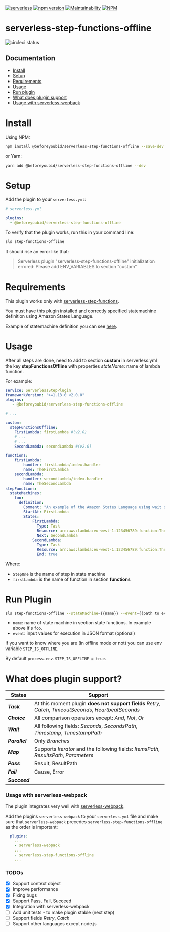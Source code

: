 [![serverless](http://public.serverless.com/badges/v3.svg)](http://www.serverless.com)
[![npm version](https://badge.fury.io/js/@beforeyoubid/serverless-step-functions-offline.svg)](https://badge.fury.io/js/@beforeyoubid/serverless-step-functions-offline)
[![Maintainability](https://api.codeclimate.com/v1/badges/b321644ef368976aee12/maintainability)](https://codeclimate.com/github/beforeyoubid/serverless-step-functions-offline/maintainability)
[![NPM](https://nodei.co/npm/@beforeyoubid/serverless-step-functions-offline.png)](https://nodei.co/npm/@beforeyoubid/serverless-step-functions-offline/)

# serverless-step-functions-offline

![circleci status](https://circleci.com/gh/beforeyoubid/serverless-step-functions-offline.svg?style=shield)

## Documentation

- [Install](#install)
- [Setup](#setup)
- [Requirements](#requirements)
- [Usage](#usage)
- [Run plugin](#run-plugin)
- [What does plugin support](#what-does-plugin-support)
- [Usage with serverless-wepback](#usage-with-serverless-webpack)


# Install
Using NPM:
```bash
npm install @beforeyoubid/serverless-step-functions-offline --save-dev
```
or Yarn:
```bash
yarn add @beforeyoubid/serverless-step-functions-offline --dev
```

# Setup
Add the plugin to your `serverless.yml`:
```yaml
# serverless.yml

plugins:
  - @beforeyoubid/serverless-step-functions-offline
```

To verify that the plugin works, run this in your command line:
```bash
sls step-functions-offline
```

It should rise an error like that:

> Serverless plugin "serverless-step-functions-offline" initialization errored: Please add ENV_VARIABLES to section "custom"

# Requirements
This plugin works only with [serverless-step-functions](https://github.com/horike37/serverless-step-functions).

You must have this plugin installed and correctly specified statemachine definition using Amazon States Language.

Example of statemachine definition you can see [here](https://github.com/horike37/serverless-step-functions#setup).

# Usage
After all steps are done, need to add to section **custom** in serverless.yml the key **stepFunctionsOffline** with properties *stateName*: name of lambda function.

For example:

```yaml
service: ServerlessStepPlugin
frameworkVersion: ">=1.13.0 <2.0.0"
plugins:
   - @beforeyoubid/serverless-step-functions-offline

# ...

custom:
  stepFunctionsOffline:
    FirstLambda: firstLambda #(v2.0)
    # ...
    # ...
    SecondLambda: secondLambda #(v2.0)

functions:
    firstLambda:
        handler: firstLambda/index.handler
        name: TheFirstLambda
    secondLambda:
        handler: secondLambda/index.handler
        name: TheSecondLambda
stepFunctions:
  stateMachines:
    foo:
      definition:
        Comment: "An example of the Amazon States Language using wait states"
        StartAt: FirstLambda
        States:
            FirstLambda:
              Type: Task
              Resource: arn:aws:lambda:eu-west-1:123456789:function:TheFirstLambda
              Next: SecondLambda
            SecondLambda:
              Type: Task
              Resource: arn:aws:lambda:eu-west-1:123456789:function:TheSecondLambda
              End: true
```

Where:
- `StepOne` is the name of step in state machine
- `firstLambda` is the name of function in section **functions**

# Run Plugin
```bash
sls step-functions-offline --stateMachine={{name}} --event={{path to event file}}
```

- `name`: name of state machine in section state functions. In example above it's `foo`.
- `event`: input values for execution in JSON format (optional)

If you want to know where you are (in offline mode or not) you can use env variable `STEP_IS_OFFLINE`.

By default `process.env.STEP_IS_OFFLINE = true`.

# What does plugin support?
| States | Support |
| ------ | ------ |
| ***Task*** | At this moment  plugin **does not support fields** *Retry*, *Catch*, *TimeoutSeconds*, *HeartbeatSeconds* |
| ***Choice*** | All comparison operators except: *And*, *Not*, *Or* |
| ***Wait***  | All following fields: *Seconds*, *SecondsPath*, *Timestamp*, *TimestampPath* |
| ***Parallel*** |  Only *Branches* |
| ***Map*** | Supports *Iterator* and the following fields: *ItemsPath*, *ResultsPath*, *Parameters* |
| ***Pass*** | Result, ResultPath |
| ***Fail***| Cause, Error|
| ***Succeed***| |

### Usage with serverless-webpack

The plugin integrates very well with [serverless-webpack](https://github.com/serverless-heaven/serverless-webpack).

Add the plugins `serverless-webpack` to your `serverless.yml` file and make sure that `serverless-webpack`
precedes `serverless-step-functions-offline` as the order is important:
```yaml
  plugins:
    ...
    - serverless-webpack
    ...
    - serverless-step-functions-offline
    ...
```

### TODOs
 - [x] Support context object
 - [x] Improve performance
 - [x] Fixing bugs
 - [x] Support Pass, Fail, Succeed
 - [x] Integration with serverless-webpack
 - [ ] Add unit tests - to make plugin stable (next step)
 - [ ] Support fields *Retry*, *Catch*
 - [ ] Support other languages except node.js
